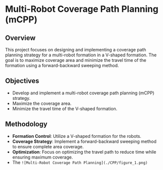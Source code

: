 # Multi-Robot Coverage Path Planning (mCPP)
## Overview
This project focuses on designing and implementing a coverage path planning strategy for a multi-robot formation in a V-shaped formation. The goal is to maximize coverage area and minimize the travel time of the formation using a forward-backward sweeping method.

## Objectives
- Develop and implement a multi-robot coverage path planning (mCPP) strategy.
- Maximize the coverage area.
- Minimize the travel time of the V-shaped formation.

## Methodology
- **Formation Control**: Utilize a V-shaped formation for the robots.
- **Coverage Strategy**: Implement a forward-backward sweeping method to ensure complete area coverage.
- **Optimization**: Focus on optimizing the travel path to reduce time while ensuring maximum coverage.
- The `![Multi-Robot Coverage Path Planning](./CPP/figure_1.png)`
